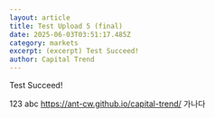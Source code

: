 ```yaml
---
layout: article
title: Test Upload 5 (final)
date: 2025-06-03T03:51:17.485Z
category: markets
excerpt: (excerpt) Test Succeed!
author: Capital Trend
---
```

T﻿est Succeed!

123
abc
https://ant-cw.github.io/capital-trend/
가나다
